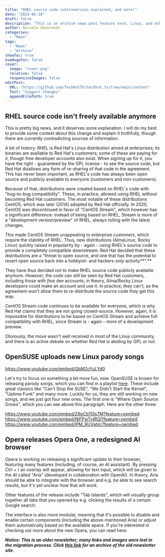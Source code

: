```yaml
---
title: "RHEL source code controversies explained, and more!"
date: "2023-06-28"
draft: false
description: "This is an archive news post feature tech, Linux, and other open-source news. This is an older article that was part of a migration. There will be missing images, broken links, and potentially other issues."
author: Niccolo Venerandi
categories:
  - "News"
tags:
  - "News"
  - "Archive"
showToc: true
UseHugoToc: false
cover:
  image: "cover.png"
  relative: false
  responsiveImages: false
editPost:
  URL: "https://github.com/TechHutTV/techhut.tv/tree/main/content"
  Text: "Suggest Changes"
  appendFilePath: true
---
```


## RHEL source code isn't freely available anymore

This is pretty big news, and it deserves some explanation. I will do my best to provide some context about this change and explain it truthfully, though there are currently contradicting sources of information.

A bit of history: RHEL is Red Hat's Linux distribution aimed at enterprises; its binaries are available to Red Hat's customers; some of these are paying for it, though free developer accounts also exist. When signing up for it, you have the right - guaranteed by the GPL license - to see the source code, but Red Hat disallows any form of re-sharing of that code in the agreement. This has never been important, as RHEL's code has always been open source and publicly available to everyone (customers and non-customers).

Because of that, distributions were created based on RHEL's code with "bug-to-bug compatibility". These, in practice, allowed using RHEL without becoming Red Hat customers. The most notable of these distributions CentOS, which was later (2014) adopted by Red Hat officially. In 2020, CentOS was discontinued in favor of "CentOS Stream", which however has a significant difference: instead of being based on RHEL, Stream is more of a "development version/preview" of RHEL, always rolling with the latest changes.

This made CentOS Stream unappealing to enterprise customers, which require the stability of RHEL. Thus, new distributions (AlmaLinux, Rocky Linux) quickly raised in popularity by - again - using RHEL's source code to provide a completely compatible downstream. Red Hat decided that these distributions are a "threat to open source, and one that has the potential to revert open source back into a hobbyist- and hackers-only activity**".**

They have thus decided not to make RHEL source code publicly available anymore. _However,_ the code can still be seen by Red Hat customers, including those with _free_ dev accounts; in theory, Alma/Rocky Linux developers could make an account and use it. In practice, they can't, as the agreement won't allow them to re-distribute the source code they get this way.

CentOS Stream code continues to be available for everyone, which is why Red Hat claims that they are not going closed-source. However, again, it is impossible for distributions to be based on CentOS Stream and achieve full compatibility with RHEL, since Stream is - again - more of a development preview.

Obviously, the move wasn't well received in most of the Linux community, and there is an active debate on whether Red Hat is abiding by GPL or not.

## OpenSUSE uploads new Linux parody songs

https://www.youtube.com/embed/QbM2cYuLYd0

Let's try to focus on something a bit more fun, now. OpenSUSE is known for releasing parody songs, which you can find in a playlist [here](https://www.youtube.com/playlist?list=PL6sYHytyKN2-X93TurF3JptW8qSVm0DzA). These include great classics like "Can't Stop the SUSE", "We Didn't Start the Kernel", "Uptime Funk" and many more. Luckily for us, they are still working on new songs, and we just got four new ones. The first one is "Where Open Source Grows", which you can see above this paragraph. Here are the other three:

https://www.youtube.com/embed/Z9pCb110s7M?feature=oembed
https://www.youtube.com/embed/NlFPwTytRQI?feature=oembed
https://www.youtube.com/embed/lPM_RUVahIc?feature=oembed

## Opera releases Opera One, a redesigned AI browser

Opera is working on releasing a significant update to their browser, featuring many features (including, of course, an AI assistant). By pressing Ctrl + / an overlay will appear, allowing for text input, which will be given to the AI called "Aria" (developed in collaboration with OpenAI). In theory, Aria should be able to integrate with the browser and e.g. be able to see search results, but it's yet unclear how that will work.

Other features of the release include "Tab Islands", which will visually group together all tabs that you opened by e.g. clicking the results of a certain Google search:

The interface is also more modular, meaning that it's possible to disable and enable certain components (including the above-mentioned Aria) or adjust them automatically based on the available space. If you're interested in checking out more about the new Opera, you can read here:

**_Notice: This is an older newsletter; many links and images were lost in the migration process. Click [this link](https://archive.techhut.tv/) for an archive of the old newsletter site_**.
